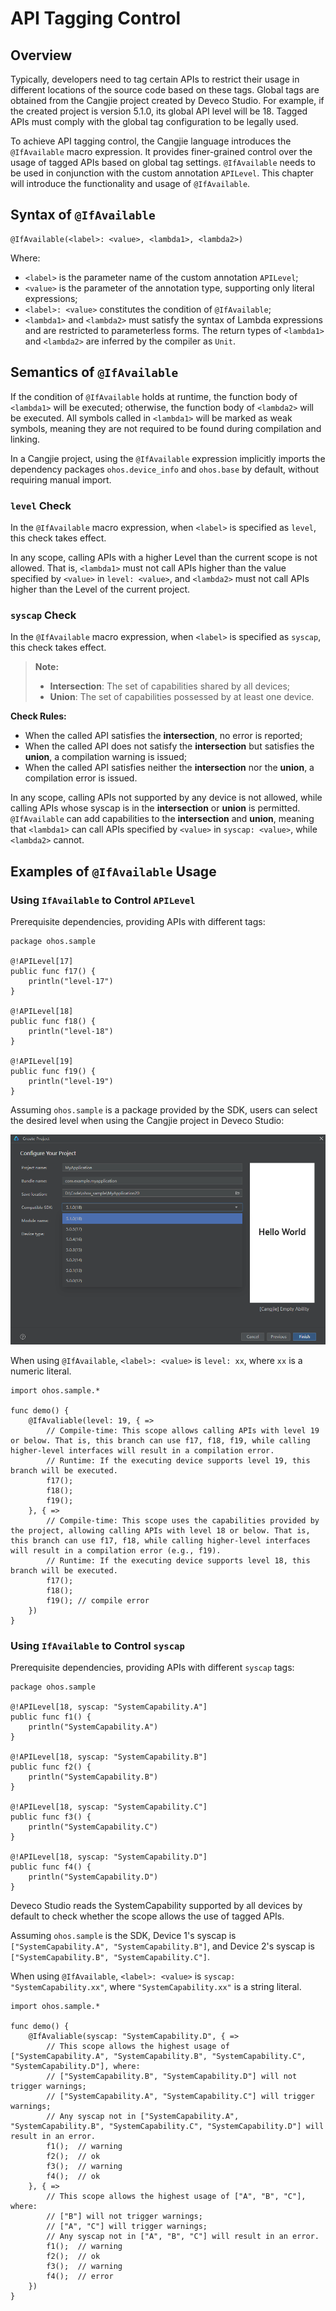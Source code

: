 # API Tagging Control

## Overview

Typically, developers need to tag certain APIs to restrict their usage in different locations of the source code based on these tags. Global tags are obtained from the Cangjie project created by Deveco Studio. For example, if the created project is version 5.1.0, its global API level will be 18. Tagged APIs must comply with the global tag configuration to be legally used.

To achieve API tagging control, the Cangjie language introduces the `@IfAvailable` macro expression. It provides finer-grained control over the usage of tagged APIs based on global tag settings. `@IfAvailable` needs to be used in conjunction with the custom annotation `APILevel`. This chapter will introduce the functionality and usage of `@IfAvailable`.

## Syntax of `@IfAvailable`

<!-- compile -->

```cangjie
@IfAvailable(<label>: <value>, <lambda1>, <lambda2>)
```

Where:

- `<label>` is the parameter name of the custom annotation `APILevel`;
- `<value>` is the parameter of the annotation type, supporting only literal expressions;
- `<label>: <value>` constitutes the condition of `@IfAvailable`;
- `<lambda1>` and `<lambda2>` must satisfy the syntax of Lambda expressions and are restricted to parameterless forms. The return types of `<lambda1>` and `<lambda2>` are inferred by the compiler as `Unit`.

## Semantics of `@IfAvailable`

If the condition of `@IfAvailable` holds at runtime, the function body of `<lambda1>` will be executed; otherwise, the function body of `<lambda2>` will be executed. All symbols called in `<lambda1>` will be marked as weak symbols, meaning they are not required to be found during compilation and linking.

In a Cangjie project, using the `@IfAvailable` expression implicitly imports the dependency packages `ohos.device_info` and `ohos.base` by default, without requiring manual import.

### `level` Check

In the `@IfAvailable` macro expression, when `<label>` is specified as `level`, this check takes effect.

In any scope, calling APIs with a higher Level than the current scope is not allowed. That is, `<lambda1>` must not call APIs higher than the value specified by `<value>` in `level: <value>`, and `<lambda2>` must not call APIs higher than the Level of the current project.

### `syscap` Check

In the `@IfAvailable` macro expression, when `<label>` is specified as `syscap`, this check takes effect.

> **Note:**
>
> - **Intersection**: The set of capabilities shared by all devices;
> - **Union**: The set of capabilities possessed by at least one device.

**Check Rules:**

- When the called API satisfies the **intersection**, no error is reported;
- When the called API does not satisfy the **intersection** but satisfies the **union**, a compilation warning is issued;
- When the called API satisfies neither the **intersection** nor the **union**, a compilation error is issued.

In any scope, calling APIs not supported by any device is not allowed, while calling APIs whose syscap is in the **intersection** or **union** is permitted. `@IfAvailable` can add capabilities to the **intersection** and **union**, meaning that `<lambda1>` can call APIs specified by `<value>` in `syscap: <value>`, while `<lambda2>` cannot.

## Examples of `@IfAvailable` Usage

### Using `IfAvailable` to Control `APILevel`

Prerequisite dependencies, providing APIs with different tags:

<!-- compile -pkg0 -->

```cangjie
package ohos.sample

@!APILevel[17]
public func f17() {
    println("level-17")
}

@!APILevel[18]
public func f18() {
    println("level-18")
}

@!APILevel[19]
public func f19() {
    println("level-19")
}
```

Assuming `ohos.sample` is a package provided by the SDK, users can select the desired level when using the Cangjie project in Deveco Studio:

![image-Create-Project-With-Level](./figures/image-Create-Project-With-Level.png)

When using `@IfAvailable`, `<label>: <value>` is `level: xx`, where `xx` is a numeric literal.

<!-- compile -pkg0 -->

```cangjie
import ohos.sample.*

func demo() {
    @IfAvaliable(level: 19, { =>
        // Compile-time: This scope allows calling APIs with level 19 or below. That is, this branch can use f17, f18, f19, while calling higher-level interfaces will result in a compilation error.
        // Runtime: If the executing device supports level 19, this branch will be executed.
        f17();
        f18();
        f19();
    }, { =>
        // Compile-time: This scope uses the capabilities provided by the project, allowing calling APIs with level 18 or below. That is, this branch can use f17, f18, while calling higher-level interfaces will result in a compilation error (e.g., f19).
        // Runtime: If the executing device supports level 18, this branch will be executed.
        f17();
        f18();
        f19(); // compile error
    })
}
```

### Using `IfAvailable` to Control `syscap`

Prerequisite dependencies, providing APIs with different `syscap` tags:

<!-- compile -pkg1 -->

```cangjie
package ohos.sample

@!APILevel[18, syscap: "SystemCapability.A"]
public func f1() {
    println("SystemCapability.A")
}

@!APILevel[18, syscap: "SystemCapability.B"]
public func f2() {
    println("SystemCapability.B")
}

@!APILevel[18, syscap: "SystemCapability.C"]
public func f3() {
    println("SystemCapability.C")
}

@!APILevel[18, syscap: "SystemCapability.D"]
public func f4() {
    println("SystemCapability.D")
}
```

Deveco Studio reads the SystemCapability supported by all devices by default to check whether the scope allows the use of tagged APIs.

Assuming `ohos.sample` is the SDK, Device 1's syscap is `["SystemCapability.A", "SystemCapability.B"]`, and Device 2's syscap is `["SystemCapability.B", "SystemCapability.C"]`.

When using `@IfAvailable`, `<label>: <value>` is `syscap: "SystemCapability.xx"`, where `"SystemCapability.xx"` is a string literal.

<!-- compile -pkg1 -->

```cangjie
import ohos.sample.*

func demo() {
    @IfAvaliable(syscap: "SystemCapability.D", { =>
        // This scope allows the highest usage of ["SystemCapability.A", "SystemCapability.B", "SystemCapability.C", "SystemCapability.D"], where:
        // ["SystemCapability.B", "SystemCapability.D"] will not trigger warnings;
        // ["SystemCapability.A", "SystemCapability.C"] will trigger warnings;
        // Any syscap not in ["SystemCapability.A", "SystemCapability.B", "SystemCapability.C", "SystemCapability.D"] will result in an error.
        f1();  // warning
        f2();  // ok
        f3();  // warning
        f4();  // ok
    }, { =>
        // This scope allows the highest usage of ["A", "B", "C"], where:
        // ["B"] will not trigger warnings;
        // ["A", "C"] will trigger warnings;
        // Any syscap not in ["A", "B", "C"] will result in an error.
        f1();  // warning
        f2();  // ok
        f3();  // warning
        f4();  // error
    })
}
```